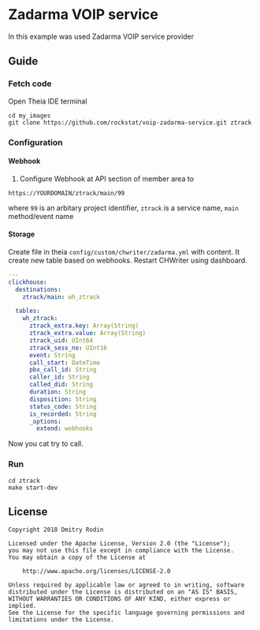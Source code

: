 # Zadarma VOIP service

In this example was used Zadarma VOIP service provider

## Guide

### Fetch code

Open Theia IDE terminal

```
cd my_images
git clone https://github.com/rockstat/voip-zadarma-service.git ztrack
```


### Configuration


#### Webhook

1. Configure Webhook at API section of member area to

```
https://YOURDOMAIN/ztrack/main/99
```

where `99` is an arbitary project identifier, `ztrack` is a service name, `main` method/event name

#### Storage

Create file in theia `config/custom/chwriter/zadarma.yml` with content. It create new table based on webhooks.
Restart CHWriter using dashboard.


```yml
---
clickhouse:
  destinations:
    ztrack/main: wh_ztrack

  tables:
    wh_ztrack:
      ztrack_extra.key: Array(String)
      ztrack_extra.value: Array(String)
      ztrack_uid: UInt64
      ztrack_sess_no: UInt16
      event: String
      call_start: DateTime
      pbx_call_id: String
      caller_id: String
      called_did: String
      duration: String
      disposition: String
      status_code: String
      is_recorded: String
      _options:
        extend: webhooks
```

Now you cat try to call.

### Run

```
cd ztrack
make start-dev
```

## License

```
Copyright 2018 Dmitry Rodin

Licensed under the Apache License, Version 2.0 (the "License");
you may not use this file except in compliance with the License.
You may obtain a copy of the License at

    http://www.apache.org/licenses/LICENSE-2.0

Unless required by applicable law or agreed to in writing, software
distributed under the License is distributed on an "AS IS" BASIS,
WITHOUT WARRANTIES OR CONDITIONS OF ANY KIND, either express or implied.
See the License for the specific language governing permissions and
limitations under the License.
```
